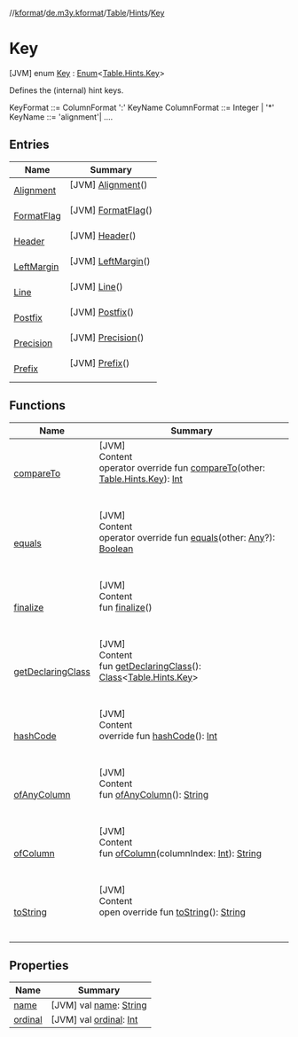 //[kformat](../../../../index.md)/[de.m3y.kformat](../../../index.md)/[Table](../../index.md)/[Hints](../index.md)/[Key](index.md)



# Key  
 [JVM] enum [Key](index.md) : [Enum](https://kotlinlang.org/api/latest/jvm/stdlib/kotlin/-enum/index.html)<[Table.Hints.Key](index.md)> 

Defines the (internal) hint keys.



KeyFormat ::= ColumnFormat ':' KeyName ColumnFormat ::= Integer | '*' KeyName ::= 'alignment'| ....

   


## Entries  
  
|  Name|  Summary| 
|---|---|
| <a name="de.m3y.kformat/Table.Hints.Key.Alignment///PointingToDeclaration/"></a>[Alignment](-alignment/index.md)| <a name="de.m3y.kformat/Table.Hints.Key.Alignment///PointingToDeclaration/"></a> [JVM] [Alignment](-alignment/index.md)()  <br>   <br>
| <a name="de.m3y.kformat/Table.Hints.Key.FormatFlag///PointingToDeclaration/"></a>[FormatFlag](-format-flag/index.md)| <a name="de.m3y.kformat/Table.Hints.Key.FormatFlag///PointingToDeclaration/"></a> [JVM] [FormatFlag](-format-flag/index.md)()  <br>   <br>
| <a name="de.m3y.kformat/Table.Hints.Key.Header///PointingToDeclaration/"></a>[Header](-header/index.md)| <a name="de.m3y.kformat/Table.Hints.Key.Header///PointingToDeclaration/"></a> [JVM] [Header](-header/index.md)()  <br>   <br>
| <a name="de.m3y.kformat/Table.Hints.Key.LeftMargin///PointingToDeclaration/"></a>[LeftMargin](-left-margin/index.md)| <a name="de.m3y.kformat/Table.Hints.Key.LeftMargin///PointingToDeclaration/"></a> [JVM] [LeftMargin](-left-margin/index.md)()  <br>   <br>
| <a name="de.m3y.kformat/Table.Hints.Key.Line///PointingToDeclaration/"></a>[Line](-line/index.md)| <a name="de.m3y.kformat/Table.Hints.Key.Line///PointingToDeclaration/"></a> [JVM] [Line](-line/index.md)()  <br>   <br>
| <a name="de.m3y.kformat/Table.Hints.Key.Postfix///PointingToDeclaration/"></a>[Postfix](-postfix/index.md)| <a name="de.m3y.kformat/Table.Hints.Key.Postfix///PointingToDeclaration/"></a> [JVM] [Postfix](-postfix/index.md)()  <br>   <br>
| <a name="de.m3y.kformat/Table.Hints.Key.Precision///PointingToDeclaration/"></a>[Precision](-precision/index.md)| <a name="de.m3y.kformat/Table.Hints.Key.Precision///PointingToDeclaration/"></a> [JVM] [Precision](-precision/index.md)()  <br>   <br>
| <a name="de.m3y.kformat/Table.Hints.Key.Prefix///PointingToDeclaration/"></a>[Prefix](-prefix/index.md)| <a name="de.m3y.kformat/Table.Hints.Key.Prefix///PointingToDeclaration/"></a> [JVM] [Prefix](-prefix/index.md)()  <br>   <br>


## Functions  
  
|  Name|  Summary| 
|---|---|
| <a name="kotlin/Enum/compareTo/#de.m3y.kformat.Table.Hints.Key/PointingToDeclaration/"></a>[compareTo](-prefix/index.md#%5Bkotlin%2FEnum%2FcompareTo%2F%23de.m3y.kformat.Table.Hints.Key%2FPointingToDeclaration%2F%5D%2FFunctions%2F-627416167)| <a name="kotlin/Enum/compareTo/#de.m3y.kformat.Table.Hints.Key/PointingToDeclaration/"></a>[JVM]  <br>Content  <br>operator override fun [compareTo](-prefix/index.md#%5Bkotlin%2FEnum%2FcompareTo%2F%23de.m3y.kformat.Table.Hints.Key%2FPointingToDeclaration%2F%5D%2FFunctions%2F-627416167)(other: [Table.Hints.Key](index.md)): [Int](https://kotlinlang.org/api/latest/jvm/stdlib/kotlin/-int/index.html)  <br><br><br>
| <a name="kotlin/Enum/equals/#kotlin.Any?/PointingToDeclaration/"></a>[equals](-prefix/index.md#%5Bkotlin%2FEnum%2Fequals%2F%23kotlin.Any%3F%2FPointingToDeclaration%2F%5D%2FFunctions%2F-627416167)| <a name="kotlin/Enum/equals/#kotlin.Any?/PointingToDeclaration/"></a>[JVM]  <br>Content  <br>operator override fun [equals](-prefix/index.md#%5Bkotlin%2FEnum%2Fequals%2F%23kotlin.Any%3F%2FPointingToDeclaration%2F%5D%2FFunctions%2F-627416167)(other: [Any](https://kotlinlang.org/api/latest/jvm/stdlib/kotlin/-any/index.html)?): [Boolean](https://kotlinlang.org/api/latest/jvm/stdlib/kotlin/-boolean/index.html)  <br><br><br>
| <a name="kotlin/Enum/finalize/#/PointingToDeclaration/"></a>[finalize](-prefix/index.md#%5Bkotlin%2FEnum%2Ffinalize%2F%23%2FPointingToDeclaration%2F%5D%2FFunctions%2F-627416167)| <a name="kotlin/Enum/finalize/#/PointingToDeclaration/"></a>[JVM]  <br>Content  <br>fun [finalize](-prefix/index.md#%5Bkotlin%2FEnum%2Ffinalize%2F%23%2FPointingToDeclaration%2F%5D%2FFunctions%2F-627416167)()  <br><br><br>
| <a name="kotlin/Enum/getDeclaringClass/#/PointingToDeclaration/"></a>[getDeclaringClass](-prefix/index.md#%5Bkotlin%2FEnum%2FgetDeclaringClass%2F%23%2FPointingToDeclaration%2F%5D%2FFunctions%2F-627416167)| <a name="kotlin/Enum/getDeclaringClass/#/PointingToDeclaration/"></a>[JVM]  <br>Content  <br>fun [getDeclaringClass](-prefix/index.md#%5Bkotlin%2FEnum%2FgetDeclaringClass%2F%23%2FPointingToDeclaration%2F%5D%2FFunctions%2F-627416167)(): [Class](https://docs.oracle.com/javase/8/docs/api/java/lang/Class.html)<[Table.Hints.Key](index.md)>  <br><br><br>
| <a name="kotlin/Enum/hashCode/#/PointingToDeclaration/"></a>[hashCode](-prefix/index.md#%5Bkotlin%2FEnum%2FhashCode%2F%23%2FPointingToDeclaration%2F%5D%2FFunctions%2F-627416167)| <a name="kotlin/Enum/hashCode/#/PointingToDeclaration/"></a>[JVM]  <br>Content  <br>override fun [hashCode](-prefix/index.md#%5Bkotlin%2FEnum%2FhashCode%2F%23%2FPointingToDeclaration%2F%5D%2FFunctions%2F-627416167)(): [Int](https://kotlinlang.org/api/latest/jvm/stdlib/kotlin/-int/index.html)  <br><br><br>
| <a name="de.m3y.kformat/Table.Hints.Key/ofAnyColumn/#/PointingToDeclaration/"></a>[ofAnyColumn](of-any-column.md)| <a name="de.m3y.kformat/Table.Hints.Key/ofAnyColumn/#/PointingToDeclaration/"></a>[JVM]  <br>Content  <br>fun [ofAnyColumn](of-any-column.md)(): [String](https://kotlinlang.org/api/latest/jvm/stdlib/kotlin/-string/index.html)  <br><br><br>
| <a name="de.m3y.kformat/Table.Hints.Key/ofColumn/#kotlin.Int/PointingToDeclaration/"></a>[ofColumn](of-column.md)| <a name="de.m3y.kformat/Table.Hints.Key/ofColumn/#kotlin.Int/PointingToDeclaration/"></a>[JVM]  <br>Content  <br>fun [ofColumn](of-column.md)(columnIndex: [Int](https://kotlinlang.org/api/latest/jvm/stdlib/kotlin/-int/index.html)): [String](https://kotlinlang.org/api/latest/jvm/stdlib/kotlin/-string/index.html)  <br><br><br>
| <a name="kotlin/Enum/toString/#/PointingToDeclaration/"></a>[toString](-prefix/index.md#%5Bkotlin%2FEnum%2FtoString%2F%23%2FPointingToDeclaration%2F%5D%2FFunctions%2F-627416167)| <a name="kotlin/Enum/toString/#/PointingToDeclaration/"></a>[JVM]  <br>Content  <br>open override fun [toString](-prefix/index.md#%5Bkotlin%2FEnum%2FtoString%2F%23%2FPointingToDeclaration%2F%5D%2FFunctions%2F-627416167)(): [String](https://kotlinlang.org/api/latest/jvm/stdlib/kotlin/-string/index.html)  <br><br><br>


## Properties  
  
|  Name|  Summary| 
|---|---|
| <a name="de.m3y.kformat/Table.Hints.Key/name/#/PointingToDeclaration/"></a>[name](name.md)| <a name="de.m3y.kformat/Table.Hints.Key/name/#/PointingToDeclaration/"></a> [JVM] val [name](name.md): [String](https://kotlinlang.org/api/latest/jvm/stdlib/kotlin/-string/index.html)   <br>
| <a name="de.m3y.kformat/Table.Hints.Key/ordinal/#/PointingToDeclaration/"></a>[ordinal](ordinal.md)| <a name="de.m3y.kformat/Table.Hints.Key/ordinal/#/PointingToDeclaration/"></a> [JVM] val [ordinal](ordinal.md): [Int](https://kotlinlang.org/api/latest/jvm/stdlib/kotlin/-int/index.html)   <br>

